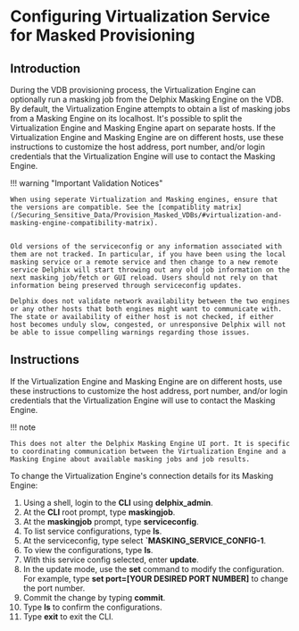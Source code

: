 # Configuring Virtualization Service for Masked Provisioning

## Introduction

During the VDB provisioning process, the Virtualization Engine can optionally run a masking job from the Delphix Masking Engine on the VDB. By default, the Virtualization Engine attempts to obtain a list of masking jobs from a Masking Engine on its localhost. It's possible to split the Virtualization Engine and Masking Engine apart on separate hosts. If the Virtualization Engine and Masking Engine are on different hosts, use these instructions to customize the host address, port number, and/or login credentials that the Virtualization Engine will use to contact the Masking Engine.

!!! warning "Important Validation Notices"

    When using seperate Virtualization and Masking engines, ensure that the versions are compatible. See the [compatiblity matrix](/Securing_Sensitive_Data/Provision_Masked_VDBs/#virtualization-and-masking-engine-compatibility-matrix).


    Old versions of the serviceconfig or any information associated with them are not tracked. In particular, if you have been using the local masking service or a remote service and then change to a new remote service Delphix will start throwing out any old job information on the next masking job/fetch or GUI reload. Users should not rely on that information being preserved through serviceconfig updates.

    Delphix does not validate network availability between the two engines or any other hosts that both engines might want to communicate with. The state or availability of either host is not checked, if either host becomes unduly slow, congested, or unresponsive Delphix will not be able to issue compelling warnings regarding those issues.

## Instructions
If the Virtualization Engine and Masking Engine are on different hosts, use these instructions to customize the host address, port number, and/or login credentials that the Virtualization Engine will use to contact the Masking Engine.

!!! note

    This does not alter the Delphix Masking Engine UI port. It is specific to coordinating communication between the Virtualization Engine and a Masking Engine about available masking jobs and job results.

To change the Virtualization Engine's connection details for its Masking Engine:

1. Using a shell, login to the **CLI** using **delphix_admin**.
2. At the **CLI** root prompt, type **maskingjob**.
3. At the **maskingjob** prompt, type **serviceconfig**.
4. To list service configurations, type **ls**.
5. At the serviceconfig, type select **`MASKING_SERVICE_CONFIG-1**.
6. To view the configurations, type **ls**.
7. With this service config selected, enter **update**.
8. In the update mode, use the **set** command to modify the configuration. For example, type **set port=[YOUR DESIRED PORT NUMBER]** to change the port number.
9. Commit the change by typing **commit**.
10. Type **ls** to confirm the configurations.
11. Type **exit** to exit the CLI.
